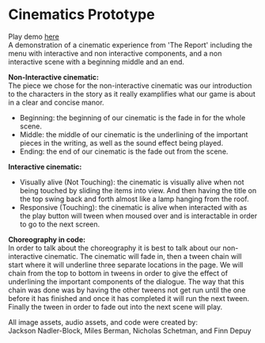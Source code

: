 # Cinematics Prototype
Play demo [here](https://mbermanucsc.github.io/finalPrototypes/cinematics/)    
A demonstration of a cinematic experience from 'The Report' including
the menu with interactive and non interactive components, and a non interactive scene with a beginning middle and an end.

**Non-Interactive cinematic:**    
The piece we chose for the non-interactive cinematic was our introduction to the characters in the story as it really examplifies what our game is about in a clear and concise manor.  
- Beginning: the beginning of our cinematic is the fade in for the whole scene.  
- Middle: the middle of our cinematic is the underlining of the important pieces in the writing, as well as the sound effect being played.  
- Ending: the end of our cinematic is the fade out from the scene.  

**Interactive cinematic:**  
 - Visually alive (Not Touching):
        the cinematic is visually alive when not being touched by sliding the items into view. And then having the title on the top swing back and forth almost like a lamp hanging from the roof.
 - Responsive (Touching):
        the cinematic is alive when interacted with as the play button will tween when moused over and is interactable in order to go to the next screen.


**Choreography in code:**  
In order to talk about the choreography it is best to talk about our non-interactive cinematic. The cinematic will fade in, then a tween chain will start where it will underline three separate locations in the page. We will chain from the top to bottom in tweens in order to give the effect of underlining the important components of the dialogue. The way that this chain was done was by having the other tweens not get run until the one before it has finished and once it has completed it will run the next tween. Finally the tween in order to fade out into the next scene will play.

  
All image assets, audio assets, and code were created by:  
Jackson Nadler-Block, Miles Berman, Nicholas Schetman, and Finn Depuy
